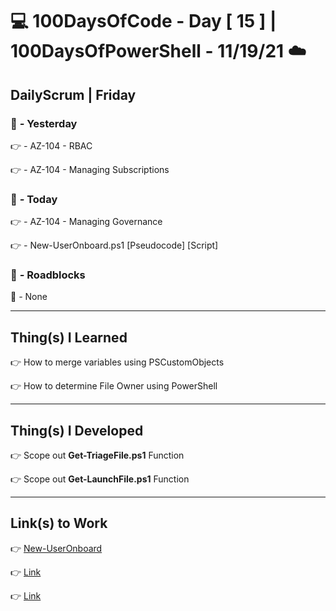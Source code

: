 # :computer: 100DaysOfCode - Day [ 15 ]    |    100DaysOfPowerShell - 11/19/21 :cloud:

## DailyScrum | Friday               

### :checkered_flag: _-_ Yesterday

:point_right: _-_ AZ-104 - RBAC

:point_right: _-_ AZ-104 - Managing Subscriptions

### :checkered_flag: _-_ Today

:point_right: _-_ AZ-104 - Managing Governance

:point_right: _-_ New-UserOnboard.ps1 [Pseudocode] [Script]

### :construction: _-_ Roadblocks

:construction_worker: _-_ None

------
## Thing(s) I Learned

:point_right: How to merge variables using PSCustomObjects

:point_right: How to determine File Owner using PowerShell

------
## Thing(s) I Developed

:point_right: Scope out **Get-TriageFile.ps1** Function

:point_right: Scope out **Get-LaunchFile.ps1** Function

------
## Link(s) to Work

:point_right: [New-UserOnboard](../Pseudo_Script(s)/User_Onboard/New-UserOnboard_pseudo.md)

:point_right: [Link](Insert-link-to-work)

:point_right: [Link](Insert-link-to-work)